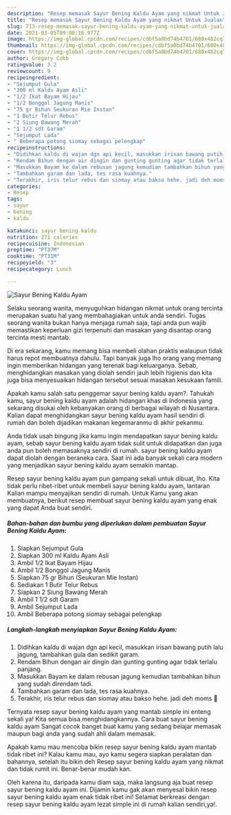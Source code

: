 ```yaml
---
description: "Resep memasak Sayur Bening Kaldu Ayam yang nikmat Untuk Jualan"
title: "Resep memasak Sayur Bening Kaldu Ayam yang nikmat Untuk Jualan"
slug: 713-resep-memasak-sayur-bening-kaldu-ayam-yang-nikmat-untuk-jualan
date: 2021-03-05T09:00:16.977Z
image: https://img-global.cpcdn.com/recipes/cdbf5a0bd74b4701/680x482cq70/sayur-bening-kaldu-ayam-foto-resep-utama.jpg
thumbnail: https://img-global.cpcdn.com/recipes/cdbf5a0bd74b4701/680x482cq70/sayur-bening-kaldu-ayam-foto-resep-utama.jpg
cover: https://img-global.cpcdn.com/recipes/cdbf5a0bd74b4701/680x482cq70/sayur-bening-kaldu-ayam-foto-resep-utama.jpg
author: Gregory Cobb
ratingvalue: 3.2
reviewcount: 9
recipeingredient:
- "Sejumput Gula"
- "300 ml Kaldu Ayam Asli"
- "1/2 Ikat Bayam Hijau"
- "1/2 Bonggol Jagung Manis"
- "75 gr Bihun Seukuran Mie Instan"
- "1 Butir Telur Rebus"
- "2 Siung Bawang Merah"
- "1 1/2 sdt Garam"
- "Sejumput Lada"
- " Beberapa potong siomay sebagai pelengkap"
recipeinstructions:
- "Didihkan kaldu di wajan dgn api kecil, masukkan irisan bawang putih lalu jagung, tambahkan gula dan sedikit garam."
- "Rendam Bihun dengan air dingin dan gunting gunting agar tidak terlalu panjang."
- "Masukkan Bayam ke dalam rebusan jagung kemudian tambahkan bihun yang sudah direndam tadi."
- "Tambahkan garam dan lada, tes rasa kuahnya."
- "Terakhir, iris telur rebus dan siomay atau bakso hehe. jadi deh moms 🥰"
categories:
- Resep
tags:
- sayur
- bening
- kaldu

katakunci: sayur bening kaldu 
nutrition: 271 calories
recipecuisine: Indonesian
preptime: "PT37M"
cooktime: "PT31M"
recipeyield: "3"
recipecategory: Lunch

---
```



![Sayur Bening Kaldu Ayam](https://img-global.cpcdn.com/recipes/cdbf5a0bd74b4701/680x482cq70/sayur-bening-kaldu-ayam-foto-resep-utama.jpg)

Selaku seorang wanita, menyuguhkan hidangan nikmat untuk orang tercinta merupakan suatu hal yang membahagiakan untuk anda sendiri. Tugas seorang  wanita bukan hanya menjaga rumah saja, tapi anda pun wajib memastikan keperluan gizi terpenuhi dan masakan yang disantap orang tercinta mesti mantab.

Di era  sekarang, kamu memang bisa membeli olahan praktis walaupun tidak harus repot membuatnya dahulu. Tapi banyak juga lho orang yang memang ingin memberikan hidangan yang terenak bagi keluarganya. Sebab, menghidangkan masakan yang diolah sendiri jauh lebih higienis dan kita juga bisa menyesuaikan hidangan tersebut sesuai masakan kesukaan famili. 



Apakah kamu salah satu penggemar sayur bening kaldu ayam?. Tahukah kamu, sayur bening kaldu ayam adalah hidangan khas di Indonesia yang sekarang disukai oleh kebanyakan orang di berbagai wilayah di Nusantara. Kalian dapat menghidangkan sayur bening kaldu ayam hasil sendiri di rumah dan boleh dijadikan makanan kegemaranmu di akhir pekanmu.

Anda tidak usah bingung jika kamu ingin mendapatkan sayur bening kaldu ayam, sebab sayur bening kaldu ayam tidak sulit untuk didapatkan dan juga anda pun boleh memasaknya sendiri di rumah. sayur bening kaldu ayam dapat diolah dengan beraneka cara. Saat ini ada banyak sekali cara modern yang menjadikan sayur bening kaldu ayam semakin mantap.

Resep sayur bening kaldu ayam pun gampang sekali untuk dibuat, lho. Kita tidak perlu ribet-ribet untuk membeli sayur bening kaldu ayam, lantaran Kalian mampu menyajikan sendiri di rumah. Untuk Kamu yang akan membuatnya, berikut resep membuat sayur bening kaldu ayam yang enak yang dapat Anda buat sendiri.

<!--inarticleads1-->

##### Bahan-bahan dan bumbu yang diperlukan dalam pembuatan Sayur Bening Kaldu Ayam:

1. Siapkan Sejumput Gula
1. Siapkan 300 ml Kaldu Ayam Asli
1. Ambil 1/2 Ikat Bayam Hijau
1. Ambil 1/2 Bonggol Jagung Manis
1. Siapkan 75 gr Bihun (Seukuran Mie Instan)
1. Sediakan 1 Butir Telur Rebus
1. Siapkan 2 Siung Bawang Merah
1. Ambil 1 1/2 sdt Garam
1. Ambil Sejumput Lada
1. Ambil  Beberapa potong siomay sebagai pelengkap




<!--inarticleads2-->

##### Langkah-langkah menyiapkan Sayur Bening Kaldu Ayam:

1. Didihkan kaldu di wajan dgn api kecil, masukkan irisan bawang putih lalu jagung, tambahkan gula dan sedikit garam.
1. Rendam Bihun dengan air dingin dan gunting gunting agar tidak terlalu panjang.
1. Masukkan Bayam ke dalam rebusan jagung kemudian tambahkan bihun yang sudah direndam tadi.
1. Tambahkan garam dan lada, tes rasa kuahnya.
1. Terakhir, iris telur rebus dan siomay atau bakso hehe. jadi deh moms 🥰




Ternyata resep sayur bening kaldu ayam yang mantab simple ini enteng sekali ya! Kita semua bisa menghidangkannya. Cara buat sayur bening kaldu ayam Sangat cocok banget buat kamu yang sedang belajar memasak maupun bagi anda yang sudah ahli dalam memasak.

Apakah kamu mau mencoba bikin resep sayur bening kaldu ayam mantab tidak ribet ini? Kalau kamu mau, ayo kamu segera siapkan peralatan dan bahannya, setelah itu bikin deh Resep sayur bening kaldu ayam yang nikmat dan tidak rumit ini. Benar-benar mudah kan. 

Oleh karena itu, daripada kamu diam saja, maka langsung aja buat resep sayur bening kaldu ayam ini. Dijamin kamu gak akan menyesal bikin resep sayur bening kaldu ayam enak tidak ribet ini! Selamat berkreasi dengan resep sayur bening kaldu ayam lezat simple ini di rumah kalian sendiri,ya!.

